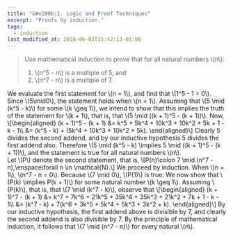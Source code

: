 ```yaml
---
title: "&#x200b;1. Logic and Proof Techniques"
excerpt: "Proofs by induction."
tags:
  - induction
last_modified_at: 2018-06-03T15:42:13-05:00
---
```


> Use mathematical induction to prove that for all natural numbers \\(n\\):
> 1. \\(n^5 - n\\) is a multiple of 5, and
> 2. \\(n^7 - n\\) is a multiple of 7.

<div class="proof">
  We evaluate the first statement for \(n = 1\), and find that \(1^5 - 1 = 0\). Since \(5\mid0\), the statement holds when \(n = 1\). Assuming that \(5 \mid (k^5 - k)\) for some \(k \geq 1\), we intend to show that this implies the truth of the statement for \(k + 1\), that is, that \(5 \mid ((k + 1)^5 - (k + 1))\). Now,
  \[\begin{aligned}
    (k + 1)^5 - (k + 1) &= k^5 + 5k^4 + 10k^3 + 10k^2 + 5k + 1 - k - 1\\
    &= (k^5 - k) + (5k^4 + 10k^3 + 10k^2 + 5k).
  \end{aligned}\]
  Clearly 5 divides the second addend, and by our inductive hypothesis 5 divides the first addend also. Therefore \(5 \mid (k^5 - k) \implies 5 \mid ((k + 1)^5 - (k + 1))\), and the statement is true for all natural numbers \(n\).
</div>

<div class="proof">
Let \(P\) denote the second statement, that is,
\[P(n)\colon 7 \mid (n^7 - n),\enspace\forall n \in \mathcal{N}.\]
We proceed by induction. When \(n = 1\), \(n^7 - n = 0\). Because \(7 \mid 0\), \(P(1)\) is true. We now show that \(P(k) \implies P(k + 1)\) for some natural number \(k \geq 1\). Assuming \(P(k)\), that is, that \(7 \mid (k^7 - k)\), observe that
\[\begin{aligned}
  (k + 1)^7 - (k + 1) &= k^7 + 7k^6 + 21k^5 + 35k^4 + 35k^3 + 21k^2 + 7k
  + 1 - k - 1\\
  &= (k^7 - k) + 7(k^6 + 3k^5 + 5k^4 + 5k^3 + 3k^2 + k).
\end{aligned}\]
By our inductive hypothesis, the first addend above is divisible by 7, and clearly the second addend is also divisible by 7. By the principle of mathematical induction, it follows that \(7 \mid (n^7 - n)\) for every natural \(n\).
</div>
